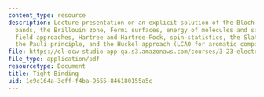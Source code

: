 ```yaml
---
content_type: resource
description: Lecture presentation on an explicit solution of the Bloch equation, energy
  bands, the Brillouin zone, Fermi surfaces, energy of molecules and solids, mean
  field approaches, Hartree and Hartree-Fock, spin-statistics, the Slater determinant,
  the Pauli principle, and the Huckel approach (LCAO for aromatic compounds).
file: https://ol-ocw-studio-app-qa.s3.amazonaws.com/courses/3-23-electrical-optical-and-magnetic-properties-of-materials-fall-2007/1e9c164a3efff4ba9655846180155a5c_clean10.pdf
file_type: application/pdf
resourcetype: Document
title: Tight-Binding
uid: 1e9c164a-3eff-f4ba-9655-846180155a5c
---
```

